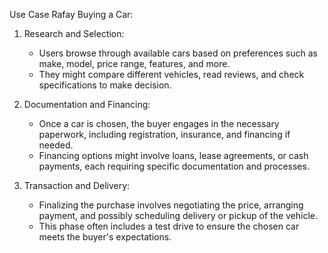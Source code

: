 Use Case Rafay
Buying a Car:

1. Research and Selection: 
    - Users browse through available cars based on preferences such as make, model, price range, features, and more.
    - They might compare different vehicles, read reviews, and check specifications to make decision.

2. Documentation and Financing: 
    - Once a car is chosen, the buyer engages in the necessary paperwork, including registration, insurance, and financing if needed.
    - Financing options might involve loans, lease agreements, or cash payments, each requiring specific documentation and processes.

3. Transaction and Delivery:
    - Finalizing the purchase involves negotiating the price, arranging payment, and possibly scheduling delivery or pickup of the vehicle.
    - This phase often includes a test drive to ensure the chosen car meets the buyer's expectations.
